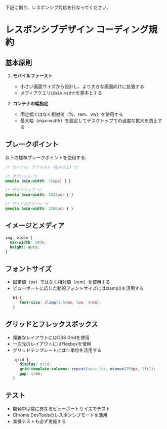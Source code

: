下記に則り、レスポンシブ対応を行なってください。

# レスポンシブデザイン コーディング規約

## 基本原則

1. **モバイルファースト**
    - 小さい画面サイズから設計し、より大きな画面向けに拡張する
    - メディアクエリは`min-width`を基本とする

2. **コンテナの幅指定**
    - 固定幅ではなく相対値（%、rem、vw）を使用する
    - 最大幅（max-width）を設定してデスクトップでの過度な拡大を防止する

## ブレークポイント

以下の標準ブレークポイントを使用する:

```css
/* モバイル: デフォルト (0px以上) */

/* タブレット */
@media (min-width: 768px) { }

/* デスクトップ */
@media (min-width: 1024px) { }

/* ワイドスクリーン */
@media (min-width: 1280px) { }
```

## イメージとメディア

```css
img, video {
  max-width: 100%;
  height: auto;
}
```

## フォントサイズ

- 固定値（px）ではなく相対値（rem）を使用する
- ビューポートに応じた動的フォントサイズにはclamp()を活用する
  ```css
  h1 {
     font-size: clamp(1.5rem, 5vw, 3rem);
  }
  ```

## グリッドとフレックスボックス

- 複雑なレイアウトにはCSS Gridを使用
- 一次元のレイアウトにはFlexboxを使用
- グリッドテンプレートには`fr`単位を活用する
  ```css
  .grid {
     display: grid;
     grid-template-columns: repeat(auto-fit, minmax(250px, 1fr));
     gap: 1rem;
  }
  ```

## テスト

- 開発中は常に異なるビューポートサイズでテスト
- Chrome DevToolsのレスポンシブモードを活用
- 実機テストも必ず実施する